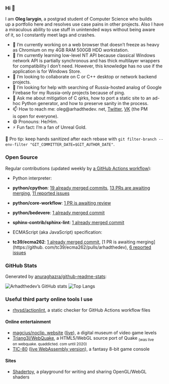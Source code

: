 ### Hi 👋

I am **Oleg Iarygin**, a postgrad student of Computer Science who builds up a portfolio
here and resolves use case pains in other projects. Also I have a miraculous
ability to use stuff in unintended ways without being aware of it, so I
constantly meet lags and crashes.

- 🔭 I’m currently working on a web browser that doesn’t freeze as heavy as
Chromium on my 4GB RAM 500GB HDD *work*station.
- 🌱 I’m currently learning low-level NT API because classical Windows network
API is partially synchronous and has thick multilayer wrappers for
compatibility I don’t need. However, this knowledge has no use if the
application is for Windows Store.
- 👯 I’m looking to collaborate on C or C++ desktop or network backend projects.
- 🤔 I’m looking for help with searching of Russia-hosted analog of Google
Firebase for my Russia-only projects because of ping.
- 💬 Ask me about mitigation of C qirks, how to port a static site to an ad-hoc
Python generator, and how to preserve sanity in the process.
- 📫 How to reach me:
oleg@arhadthedev. net,
[Twitter](https://twitter.com/arhadthedev),
[VK](https://vk.com/arhadthedev) (the PM is open for everyone).
- 😄 Pronouns: He/Him.
- ⚡ Fun fact: I’m a fan of Unreal Gold.

🧼 Pro tip: keep hands sanitized after each rebase with
`git filter-branch --env-filter "GIT_COMMITTER_DATE=$GIT_AUTHOR_DATE"`.


### Open Source

Regular contributions (updated weekly by [a GitHub Actions workflow](https://github.com/arhadthedev/arhadthedev/blob/main/.github/workflows/update.yml)):

- Python interpreter:
- **python/cpython**: [19 already merged commits](https://github.com/python/cpython/commits?author=arhadthedev), [13 PRs are awaiting merging](https://github.com/python/cpython/pulls/arhadthedev), [11 reported issues](https://github.com/python/cpython/issues?q=is%3Aissue+author%3Aarhadthedev)
- **python/core-workflow**: [1 PR is awaiting review](https://github.com/python/core-workflow/pulls/arhadthedev)
- **python/bedevere**: [1 already merged commit](https://github.com/python/bedevere/commits?author=arhadthedev)
- **sphinx-contrib/sphinx-lint**: [1 already merged commit](https://github.com/sphinx-contrib/sphinx-lint/commits?author=arhadthedev)

- ECMAScript (aka JavaScript) specification:
- **tc39/ecma262**: [1 already merged commit](https://github.com/tc39/ecma262/commits?author=arhadthedev), [1 PR is awaiting merging](https://github. com/tc39/ecma262/pulls/arhadthedev), [6 reported issues](https://github.com/tc39/ecma262/issues?q=is%3Aissue+author%3Aarhadthedev)


### GitHub Stats

Generated by [anuraghazra/github-readme-stats](https://github.com/anuraghazra/github-readme-stats):

![Arhadthedev’s GitHub stats](https://github-readme-stats.vercel.app/api?username=arhadthedev&show_icons=true)
![Top Langs](https://github-readme-stats.vercel.app/api/top-langs/?username=arhadthedev&layout=compact)


### Useful third party online tools I use

- [rhysd/actionlint](https://rhysd.github.io/actionlint/), a static checker for GitHub Actions workflow files

#### Online entertainment

- [magcius/noclip. website](https://github.com/magcius/noclip.website) ([live](https://noclip.website)), a digital museum of video game levels
- [Triang3l/WebQuake](https://github.com/Triang3l/WebQuake), a HTML5/WebGL source port of Quake <sub>(was live on webquake. quaddicted. com until 2020)</sub>
- [TIC-80](https://github.com/nesbox/TIC-80) ([live WebAssembly version](https://tic80.com/play)), a fantasy 8-bit game console

#### Sites

- [Shadertoy](https://www.shadertoy.com/), a playground for writing and sharing OpenGL/WebGL shaders
